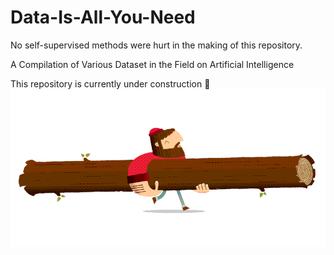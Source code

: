 # Data-Is-All-You-Need
No self-supervised methods were hurt in the making of this repository.

A Compilation of Various Dataset in the Field on Artificial Intelligence

This repository is currently under construction 🚧
<img src = "https://github.com/varungupta31/DataIsAllYouNeed/blob/main/assets/media/work_in_progress.gif">
